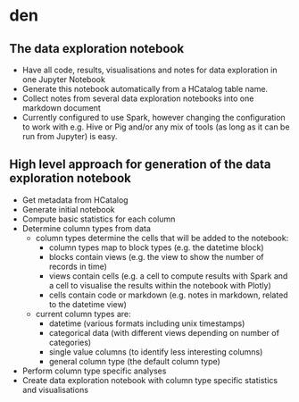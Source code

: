 # den
## The data exploration notebook
* Have all code, results, visualisations and notes for data exploration in one Jupyter Notebook
* Generate this notebook automatically from a HCatalog table name. 
* Collect notes from several data exploration notebooks into one markdown document
* Currently configured to use Spark, however changing the configuration to work with e.g. Hive or Pig and/or any mix of tools (as long as it can be run from Jupyter) is easy.

## High level approach for generation of the data exploration notebook
* Get metadata from HCatalog
* Generate initial notebook
* Compute basic statistics for each column
* Determine column types from data
  * column types determine the cells that will be added to the notebook:
    * column types map to block types (e.g. the datetime block)
    * blocks contain views (e.g. the view to show the number of records in time)
    * views contain cells (e.g. a cell to compute results with Spark and a cell to visualise the results within the notebook with Plotly)
    * cells contain code or markdown (e.g. notes in markdown, related to the datetime view) 
  * current column types are:
    * datetime (various formats including unix timestamps)
    * categorical data (with different views depending on number of categories)
    * single value columns (to identify less interesting columns)
    * general column type (the default column type)
* Perform column type specific analyses
* Create data exploration notebook with column type specific statistics and visualisations

